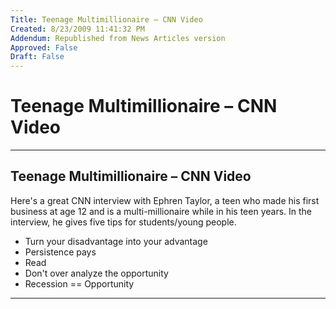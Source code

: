 ```yaml
---
Title: Teenage Multimillionaire – CNN Video
Created: 8/23/2009 11:41:32 PM
Addendum: Republished from News Articles version
Approved: False
Draft: False
---
```

# Teenage Multimillionaire – CNN Video

---

## Teenage Multimillionaire – CNN Video


Here's a great CNN interview with Ephren Taylor, a teen who made his first business at age 12 and is a multi-millionaire while in his teen years. In the interview, he gives five tips for students/young people.

 <script src="http://i.cdn.turner.com/cnn/.element/js/2.0/video/evp/module.js?loc=dom&amp;vid=/video/business/2009/08/23/nguyen.millionaire.by.17.cnn" type="text/javascript"></script><noscript></noscript>
- Turn your disadvantage into your advantage
- Persistence pays
- Read
- Don't over analyze the opportunity
- Recession == Opportunity





---

